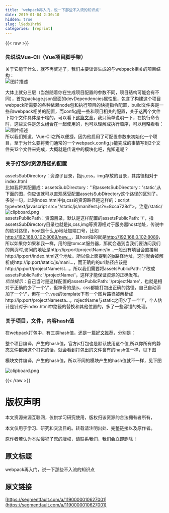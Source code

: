 ```yaml
---
title: 'webpack再入门，说一下那些不入流的知识点' 
date: 2019-01-04 2:30:10
hidden: true
slug: l9eds1hrb9
categories: [reprint]
---
```


{{< raw >}}

                    
<h3 id="articleHeader0">先说说Vue-Cli（Vue项目脚手架）</h3>
<p>关于它能干什么，就不再赘述了，我们主要谈谈生成的与webpack相关的项目结构：<br><span class="img-wrap"><img data-src="/img/bVSJ77?w=315&amp;h=365" src="https://static.alili.tech/img/bVSJ77?w=315&amp;h=365" alt="图片描述" title="图片描述" style="cursor: pointer; display: inline;"></span></p>
<p>大体上就分三层（当然随着你在生成项目配置的参数不同，项目结构可能会有不同），首先package.json里面的devDependencies属性里，包含了构建这个项目webpack所需要的各种依赖node包和执行项目的快捷指令配置，build文件夹是一些和webpack相关的配置，而config是一些和项目相关的配置，关于这两个文件下每个文件具体是干啥的，可以看下<a href="http://blog.csdn.net/hongchh/article/details/55113751" rel="nofollow noreferrer" target="_blank">这篇文章</a>，我只简单说明一下，在执行命令时，这些文件是怎么组合在一起使用的，也可以理解成执行顺序，可以粗略看看：<br><span class="img-wrap"><img data-src="/img/bVSKln?w=1397&amp;h=433" src="https://static.alili.tech/img/bVSKln?w=1397&amp;h=433" alt="图片描述" title="图片描述" style="cursor: pointer; display: inline;"></span><br>所以我们知道，Vue-Cli之所以便捷，因为他启用了可配置参数来初始化一个项目，至于为什么要将我们通常的一个webpack.config.js能完成的事情写到2个文件夹12个文件来完成，大概就是传说中的模块化吧，鬼知道呢？</p>
<h3 id="articleHeader1">关于打包时资源路径的配置</h3>
<p>assetsSubDirectory：资源子目录，指js,css，img存放的目录，其路径相对于index.html<br>比如我将其配置成：assetsSubDirectory：''和assetsSubDirectory：'static',从下面的图，你应该就可以直观感受配置assetsSubDirectory这个路径的区别了。多说一句，此时index.html中js,css的资源路径是这样的：script type=text/javascript src="/static/js/manifest.js?v=8cca728d"&gt;，注意/static/<br><span class="img-wrap"><img data-src="/img/bVSKrg?w=667&amp;h=275" src="https://static.alili.tech/img/bVSKrg?w=667&amp;h=275" alt="clipboard.png" title="clipboard.png" style="cursor: pointer; display: inline;"></span><br>assetsPublicPath：资源目录，默认是这样配置的assetsPublicPath: '/'，指assetsSubDirectory目录也就是js,css,img等资源相对于服务器host地址，传说中的绝对路径，host是什么,ip地址加端口号，比如<a href="http://192.168.0.102:8089/newB/beaty.img" rel="nofollow noreferrer" target="_blank">http://192.168.0.102:8089/new...</a>，其host指的就是<a href="http://192.168.0.102:8089" rel="nofollow noreferrer" target="_blank">http://192.168.0.102:8089</a>，所以如果你如果和我一样，用的是tomcat服务器，那就会遇到当我们要访问我们的网页时,访问的地址是<a>http://ip:port/projectName/in...</a>一般没有项目会直接用<a>http://ip:port/index.html</a>这个地址。所以像上面提到的js路径地址，这时就会被解析成<a>http://ip:port/static/js/mani...</a>，而正确的的url路径应该是<a>http://ip:port/projectName/st...</a>，所以我们需要将assetsPublicPath: '/'改成assetsPublicPath: '/projectName/'，这样才能保证资源的正确发布。<br><em>坑位提示：</em>自己当时是这样配置的assetsPublicPath: '/projectName'，也就是相对于正确的少了一个'/'，但神奇的是js，css都能打包出正确的路径，自己自动添加了一个'/'，但在一个.vue的template下有一个图片路径被解析成<a>http://ip:port/projectNamesta...</a>，rojectName与static之间少了一个'/'，个人估计是针对于index.html中路径的替换和其他位置的，多了一些容错的处理。</p>
<h3 id="articleHeader2">关于项目，文件，内容hash值</h3>
<p>在webpack打包中，有三类hash值，还是一篇<a href="http://www.cnblogs.com/ihardcoder/p/5623411.html" rel="nofollow noreferrer" target="_blank">好文推荐</a>，分别是：</p>
<p>整个项目编译，产生的hash值，官方js打包也是默认使用这个值,所以你所有的静态文件都用这个打包的话，就会看到打包出的文件含有的hash值一样，见下图</p>
<p>模块文件编译，产生的hash值，所以不同的模块产生的hash值就不一样，见下图</p>
<p><span class="img-wrap"><img data-src="/img/bVSKI8?w=851&amp;h=689" src="https://static.alili.tech/img/bVSKI8?w=851&amp;h=689" alt="clipboard.png" title="clipboard.png" style="cursor: pointer; display: inline;"></span></p>

                
{{< /raw >}}

# 版权声明
本文资源来源互联网，仅供学习研究使用，版权归该资源的合法拥有者所有，

本文仅用于学习、研究和交流目的。转载请注明出处、完整链接以及原作者。

原作者若认为本站侵犯了您的版权，请联系我们，我们会立即删除！

## 原文标题
webpack再入门，说一下那些不入流的知识点

## 原文链接
[https://segmentfault.com/a/1190000010627001](https://segmentfault.com/a/1190000010627001)

